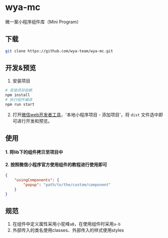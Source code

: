 # wya-mc
微一案小程序组件库（Mini Program）
## 下载
``` bash
git clone https://github.com/wya-team/wya-mc.git
```

## 开发&预览
1. 安装项目
``` bash
# 安装项目依赖
npm install
# 执行组件编译
npm run start
```
2. 打开[微信web开发者工具](https://mp.weixin.qq.com/debug/wxadoc/dev/devtools/download.html)，'本地小程序项目 - 添加项目'，将 `dist` 文件选中即可进行开发和预览。
## 使用
#### 1. 将lib下的组件拷贝至项目中
#### 2. 按照微信小程序官方使用组件的教程进行使用即可
```json
{
    "usingComponents": {
        "popup": "path/to/the/custom/component"
    }
}
```

## 规范
1. 在组件中定义属性采用小驼峰`aB`，在使用组件时采用`a-b`
2. 外部传入的类名使用classes、外部传入的样式使用styles